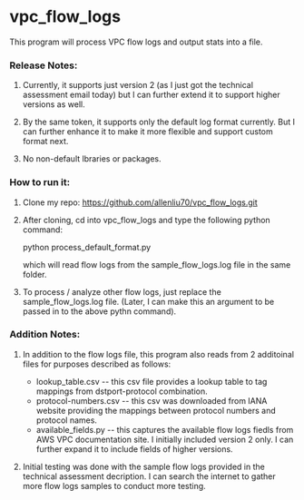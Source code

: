 # vpc_flow_logs
This program will process VPC flow logs and output stats into a file.

### Release Notes:
1. Currently, it supports just version 2 (as I just got the technical assessment email today) but I can further extend it to support higher versions 
as well. 

2. By the same token, it supports only the default log format currently. But I can further enhance it to make it more flexible and support custom format next.

3. No non-default lbraries or packages.

### How to run it:

1. Clone my repo: https://github.com/allenliu70/vpc_flow_logs.git

2. After cloning, cd into vpc_flow_logs and type the following python command:

    python process_default_format.py

    which will read flow logs from the sample_flow_logs.log file in the same folder.

3. To process / analyze other flow logs, just replace the sample_flow_logs.log file. (Later, I can make this an argument to be passed in to the above pythn command).


### Addition Notes:
1. In addition to the flow logs file, this program also reads from 2 additoinal files for purposes described as follows:
      
    - lookup_table.csv -- this csv file provides a lookup table to tag mappings from dstport-protocol combination.
    - protocol-numbers.csv -- this csv was downloaded from IANA website providing the mappings between protocol numbers and protocol names.
    - available_fields.py -- this captures the available flow logs fiedls from AWS VPC documentation site. I initially included version 2 only. I can further expand it to include fields of higher versions.

2. Initial testing was done with the sample flow logs provided in the technical assessment decription. I can search the internet to gather more flow logs samples to conduct more testing.

